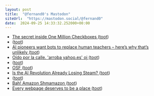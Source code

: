 ```yaml
---
layout: post
title:  "@fernand0's Mastodon"
siteUrl:  "https://mastodon.social/@fernand0"
date:  2024-09-25 14:33:32.252000+00:00
---
```

*  [The secret inside One Million Checkboxes ](https://eieio.games/essays/the-secret-in-one-million-checkboxes) ([toot](https://mastodon.social/@fernand0/113198682095613541))
*  [ ](https://masto.es/@macosas) ([toot](https://mastodon.social/@fernand0/113198496323887133))
*  [AI pioneers want bots to replace human teachers – here’s why that’s unlikely ](https://theconversation.com/ai-pioneers-want-bots-to-replace-human-teachers-heres-why-thats-unlikely-23575) ([toot](https://mastodon.social/@fernand0/113197979560986352))
*  [Oído por la calle. &#39;arroba yahoo.es&#39; oj ](https://mastodon.social/@fernand0/113197891244645195) ([toot](https://mastodon.social/@fernand0/113197891244645195))
*  [ ](https://masto.es/@macosas) ([toot](https://mastodon.social/@fernand0/113197740395583038))
*  [OSF ](https://osf.io/preprints/edarxiv/nd6q) ([toot](https://mastodon.social/@fernand0/113197684773118843))
*  [Is the AI Revolution Already Losing Steam?   ](https://blog.irvingwb.com/blog/2024/09/is-the-ai-revolution-already-losing-steam-v1.html) ([toot](https://mastodon.social/@fernand0/113197455127873850))
*  [ ](https://masto.es/@macosas) ([toot](https://mastodon.social/@fernand0/113197262570514094))
*  [Bah! Amazon Shmamazon ](https://activatelearning.com.au/2024/09/bah-amazon-shmazon) ([toot](https://mastodon.social/@fernand0/113197216921693710))
*  [Every webpage deserves to be a place ](https://interconnected.org/home/2024/09/05/cursor-part) ([toot](https://mastodon.social/@fernand0/113196931272632425))

